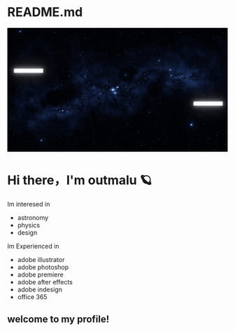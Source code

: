 # README.md
<p align="center">
  <img alig src="https://github.com/outmalu/gif/blob/main/Im%20outmalu.gif?raw=true" />
</p>


# Hi there，I'm outmalu 	🪐

Im interesed in
- astronomy
- physics
- design

Im Experienced in
- adobe illustrator
- adobe photoshop
- adobe premiere
- adobe after effects
- adobe indesign
- office 365



## welcome to my profile! 
